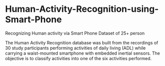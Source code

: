 # Human-Activity-Recognition-using-Smart-Phone
Recognizing Human activity via Smart Phone Dataset of 25+ person

The Human Activity Recognition database was built from the recordings of 30 study participants performing activities of daily living (ADL) while carrying a waist-mounted smartphone with embedded inertial sensors. The objective is to classify activities into one of the six activities performed.

